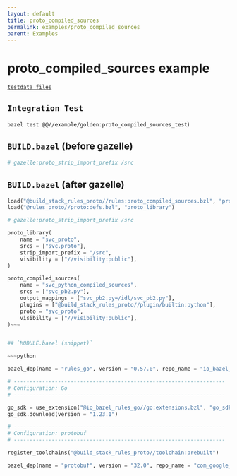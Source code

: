 ```yaml
---
layout: default
title: proto_compiled_sources
permalink: examples/proto_compiled_sources
parent: Examples
---
```



# proto_compiled_sources example

[`testdata files`](/example/golden/testdata/proto_compiled_sources)


## `Integration Test`

`bazel test @@//example/golden:proto_compiled_sources_test`)


## `BUILD.bazel` (before gazelle)

~~~python
# gazelle:proto_strip_import_prefix /src
~~~


## `BUILD.bazel` (after gazelle)

~~~python
load("@build_stack_rules_proto//rules:proto_compiled_sources.bzl", "proto_compiled_sources")
load("@rules_proto//proto:defs.bzl", "proto_library")

# gazelle:proto_strip_import_prefix /src

proto_library(
    name = "svc_proto",
    srcs = ["svc.proto"],
    strip_import_prefix = "/src",
    visibility = ["//visibility:public"],
)

proto_compiled_sources(
    name = "svc_python_compiled_sources",
    srcs = ["svc_pb2.py"],
    output_mappings = ["svc_pb2.py=/idl/svc_pb2.py"],
    plugins = ["@build_stack_rules_proto//plugin/builtin:python"],
    proto = "svc_proto",
    visibility = ["//visibility:public"],
)~~~


## `MODULE.bazel (snippet)`

~~~python

bazel_dep(name = "rules_go", version = "0.57.0", repo_name = "io_bazel_rules_go")

# -------------------------------------------------------------------
# Configuration: Go
# -------------------------------------------------------------------

go_sdk = use_extension("@io_bazel_rules_go//go:extensions.bzl", "go_sdk")
go_sdk.download(version = "1.23.1")

# -------------------------------------------------------------------
# Configuration: protobuf
# -------------------------------------------------------------------

register_toolchains("@build_stack_rules_proto//toolchain:prebuilt")

bazel_dep(name = "protobuf", version = "32.0", repo_name = "com_google_protobuf")

~~~

